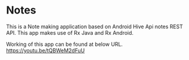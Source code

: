 # Notes

This is a Note making application based on Android Hive Api notes REST API. This app makes use of Rx Java and Rx Android. 

Working of this app can be found at below URL.
https://youtu.be/tQBWeM2dFuU 
